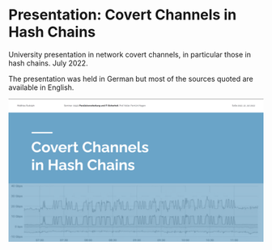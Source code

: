 # Presentation: Covert Channels in Hash Chains

University presentation in network covert channels, in particular those in hash chains. July 2022.

The presentation was held in German but most of the sources quoted are available in English.

![First page of the presentation](cc-first-page.png)
